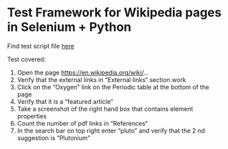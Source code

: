 # Test Framework for Wikipedia pages in Selenium + Python
Find test script file [here](https://github.com/KshamaSheetal/wikiTestPySelenium/blob/master/test_selenium.py)

Test covered:
1. Open the page https://en.wikipedia.org/wiki/...
2. Verify that the external links in “External links“ section work
3. Click on the “Oxygen” link on the Periodic table at the bottom of the page
4. Verify that it is a “featured article”
5. Take a screenshot of the right hand box that contains element properties
6. Count the number of pdf links in “References“
7. In the search bar on top right enter “pluto” and verify that the 2 nd suggestion
is “Plutonium”
